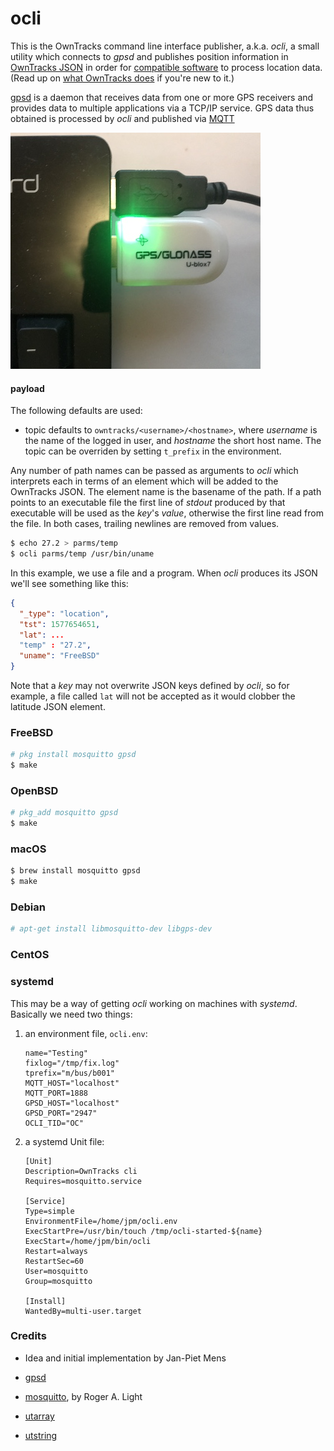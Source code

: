 # ocli

This is the OwnTracks command line interface publisher, a.k.a. _ocli_, a small utility which connects to _gpsd_ and publishes position information in [OwnTracks JSON](https://owntracks.org/booklet/tech/json/) in order for [compatible software](https://owntracks.org/booklet/guide/clients/) to process location data. (Read up on [what OwnTracks does](https://owntracks.org/booklet/guide/whathow/) if you're new to it.)

[gpsd] is a daemon that receives data from one or more GPS receivers and provides data to multiple applications via a TCP/IP service. GPS data thus obtained is processed by _ocli_ and published via [MQTT]

![vk-172](assets/img_9643.jpg)

#### payload

The following defaults are used:

- topic defaults to `owntracks/<username>/<hostname>`, where _username_ is the name of the logged in user, and _hostname_ the short host name. The topic can be overriden by setting `t_prefix` in the environment.


Any number of path names can be passed as arguments to _ocli_ which interprets each in terms of an element which will be added to the OwnTracks JSON. The element name is the basename of the path. If a path points to an executable file the first line of _stdout_ produced by that executable will be used as the _key_'s _value_, otherwise the first line read from the file. In both cases, trailing newlines are removed from values.

```bash
$ echo 27.2 > parms/temp
$ ocli parms/temp /usr/bin/uname
```

In this example, we use a file and a program. When _ocli_ produces its JSON we'll see something like this:

```json
{
  "_type": "location",
  "tst": 1577654651,
  "lat": ...
  "temp" : "27.2",
  "uname": "FreeBSD"
}
```

Note that a _key_ may not overwrite JSON keys defined by _ocli_, so for example, a file called `lat` will not be accepted as it would clobber the latitude JSON element.

### FreeBSD

```bash
# pkg install mosquitto gpsd
$ make
```

### OpenBSD

```bash
# pkg_add mosquitto gpsd
$ make
```

### macOS

```bash
$ brew install mosquitto gpsd
$ make
```

### Debian

```bash
# apt-get install libmosquitto-dev libgps-dev
```

### CentOS

### systemd

This may be a way of getting _ocli_ working on machines with _systemd_. Basically we need two things:

1. an environment file, `ocli.env`:
    ```
    name="Testing"
    fixlog="/tmp/fix.log"
    tprefix="m/bus/b001"
    MQTT_HOST="localhost"
    MQTT_PORT=1888
    GPSD_HOST="localhost"
    GPSD_PORT="2947"
    OCLI_TID="OC"
    ```
2. a systemd Unit file:
    ```
    [Unit]
    Description=OwnTracks cli
    Requires=mosquitto.service
    
    [Service]
    Type=simple
    EnvironmentFile=/home/jpm/ocli.env
    ExecStartPre=/usr/bin/touch /tmp/ocli-started-${name}
    ExecStart=/home/jpm/bin/ocli
    Restart=always
    RestartSec=60
    User=mosquitto
    Group=mosquitto
    
    [Install]
    WantedBy=multi-user.target
    ```


### Credits

- Idea and initial implementation by Jan-Piet Mens
- [gpsd]
- [mosquitto](https://mosquitto.org), by Roger A. Light
- [utarray](https://troydhanson.github.io/uthash/utarray.html)
- [utstring](https://troydhanson.github.io/uthash/utstring.html)

  [gpsd]: https://gpsd.gitlab.io/gpsd/
  [mqtt]: http://mqtt.org
